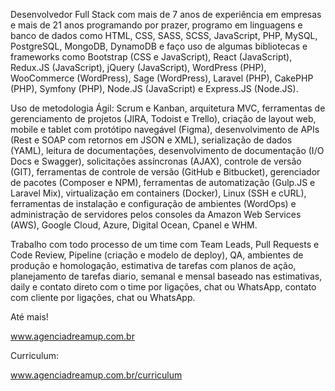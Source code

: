 Desenvolvedor Full Stack com mais de 7 anos de experiência em empresas e mais de 21 anos programando por prazer, programo em linguagens e banco de dados como HTML, CSS, SASS, SCSS, JavaScript, PHP, MySQL, PostgreSQL, MongoDB, DynamoDB e faço uso de algumas bibliotecas e frameworks como Bootstrap (CSS e JavaScript), React (JavaScript), Redux.JS (JavaScript), jQuery (JavaScript), WordPress (PHP), WooCommerce (WordPress), Sage (WordPress), Laravel (PHP), CakePHP (PHP), Symfony (PHP), Node.JS (JavaScript) e Express.JS (Node.JS).

Uso de metodologia Ágil: Scrum e Kanban, arquitetura MVC, ferramentas de gerenciamento de projetos (JIRA, Todoist e Trello), criação de layout web, mobile e tablet com protótipo navegável (Figma), desenvolvimento de APIs (Rest e SOAP com retornos em JSON e XML), serialização de dados (YAML), leitura de documentações, desenvolvimento de documentação (I/O Docs e Swagger), solicitações assíncronas (AJAX), controle de versão (GIT), ferramentas de controle de versão (GitHub e Bitbucket), gerenciador de pacotes (Composer e NPM), ferramentas de automatização (Gulp.JS e Laravel Mix), virtualização em containers (Docker), Linux (SSH e cURL), ferramentas de instalação e configuração de ambientes (WordOps) e administração de servidores pelos consoles da Amazon Web Services (AWS), Google Cloud, Azure, Digital Ocean, Cpanel e WHM.

Trabalho com todo processo de um time com Team Leads, Pull Requests e Code Review, Pipeline (criação e modelo de deploy), QA, ambientes de produção e homologação, estimativa de tarefas com planos de ação, planejamento de tarefas diario, semanal e mensal baseado nas estimativas, daily e contato direto com o time por ligações, chat ou WhatsApp, contato com cliente por ligações, chat ou WhatsApp.

Até mais!

www.agenciadreamup.com.br

Curriculum:

www.agenciadreamup.com.br/curriculum
